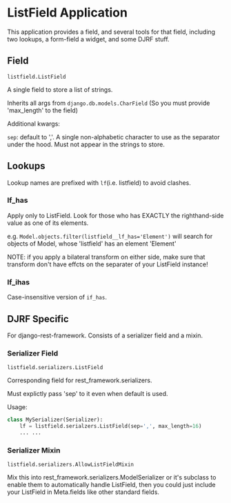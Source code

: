 # ListField Application
This application provides a field, and several tools for that field, 
including two lookups, a form-field a widget, and some DJRF stuff.

## Field
`listfield.ListField`

A single field to store a list of strings.

Inherits all args from `django.db.models.CharField` (So you
must provide 'max_length' to the field)

Additional kwargs:

`sep`: default to ','. A single non-alphabetic character to use as the
separator under the hood. Must not appear in the strings to store.

## Lookups
Lookup names are prefixed with `lf`(i.e. listfield) to avoid clashes.
### lf_has
Apply only to ListField. Look for those who has EXACTLY 
the righthand-side value as one of its elements.

e.g. `Model.objects.filter(listfield__lf_has='Element')` will search
for objects of Model, whose 'listfield' has an element 'Element'

NOTE: if you apply a bilateral transform on either side, make sure
that transform don't have effcts on the separater of your
ListField instance!

### lf_ihas
Case-insensitive version of `if_has`.

## DJRF Specific
For django-rest-framework. Consists of a serializer field and a mixin.

### Serializer Field
`listfield.serializers.ListField`

Corresponding field for rest_framework.serializers.

Must explictly pass 'sep' to it even when default is used.

Usage:
```python
class MySerializer(Serializer):
    lf = listfield.serialzers.ListField(sep=',', max_length=16)
    ... ...
```

### Serializer Mixin
`listfield.serializers.AllowListFieldMixin`

Mix this into rest_framework.serializers.ModelSerializer or 
it's subclass to enable them to automatically handle ListField,
then you could just include your ListField in Meta.fields like other
standard fields.